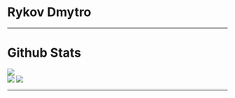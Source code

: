 ﻿# Rykov Dmytro

---
# Github Stats
![](https://github-readme-stats.vercel.app/api/top-langs/?username=dmytro035\&layout=donut&theme=chartreuse-dark)<br/>
![](https://github-readme-stats.vercel.app/api?username=dmytro035&show_icons=true&theme=chartreuse-dark&hide_border=false&count_private=true])
![](https://github-readme-streak-stats.herokuapp.com/?user=dmytro035&theme=chartreuse-dark&hide_border=false)

---
